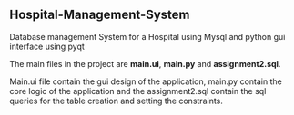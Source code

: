 ## Hospital-Management-System
Database management System for a Hospital using Mysql and python gui interface using pyqt

The main files in the project are **main.ui**, **main.py** and **assignment2.sql**.

Main.ui file contain the gui design of the application, main.py contain the core logic of the application and the assignment2.sql contain the sql queries for the table creation and setting the constraints. 
